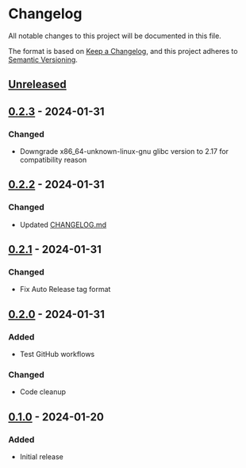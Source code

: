# Changelog

All notable changes to this project will be documented in this file.

The format is based on [Keep a Changelog](https://keepachangelog.com/en/1.0.0/),
and this project adheres to [Semantic Versioning](https://semver.org/spec/v2.0.0.html).

## [Unreleased]

## [0.2.3] - 2024-01-31

### Changed

- Downgrade x86_64-unknown-linux-gnu glibc version to 2.17 for compatibility reason

## [0.2.2] - 2024-01-31

### Changed

- Updated [CHANGELOG.md](CHANGELOG.md)

## [0.2.1] - 2024-01-31

### Changed

- Fix Auto Release tag format

## [0.2.0] - 2024-01-31

### Added

- Test GitHub workflows

### Changed

- Code cleanup

## [0.1.0] - 2024-01-20

### Added

- Initial release

[unreleased]: https://github.com/shadowbane/portchecker/compare/v0.1.0...HEAD

[0.2.3]: https://github.com/shadowbane/portchecker/releases/compare/v0.2.2...v0.2.3
[0.2.2]: https://github.com/shadowbane/portchecker/releases/compare/v0.2.1...v0.2.2
[0.2.1]: https://github.com/shadowbane/portchecker/releases/compare/v0.2.0...v0.2.1
[0.2.0]: https://github.com/shadowbane/portchecker/releases/compare/v0.1.0...v0.2.0
[0.1.0]: https://github.com/shadowbane/portchecker/releases/tag/v0.1.0
